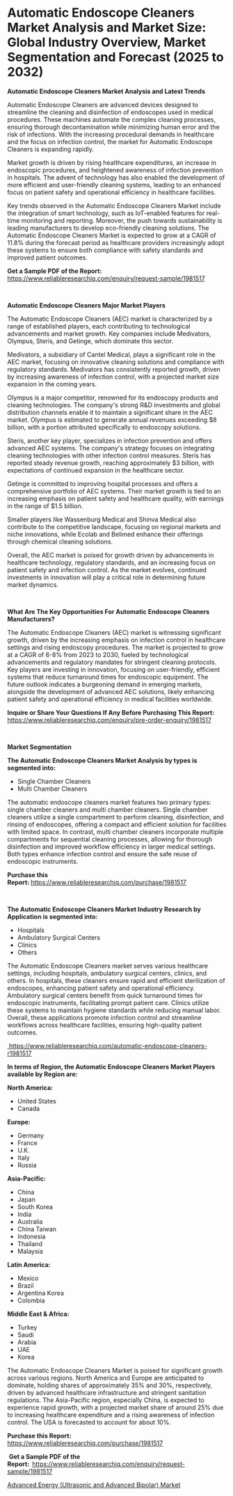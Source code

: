 <p><h1>Automatic Endoscope Cleaners Market Analysis and Market Size: Global Industry Overview, Market Segmentation and Forecast (2025 to 2032)</h1></p><p><strong>Automatic Endoscope Cleaners Market Analysis and Latest Trends</strong></p>
<p><p>Automatic Endoscope Cleaners are advanced devices designed to streamline the cleaning and disinfection of endoscopes used in medical procedures. These machines automate the complex cleaning processes, ensuring thorough decontamination while minimizing human error and the risk of infections. With the increasing procedural demands in healthcare and the focus on infection control, the market for Automatic Endoscope Cleaners is expanding rapidly.</p><p>Market growth is driven by rising healthcare expenditures, an increase in endoscopic procedures, and heightened awareness of infection prevention in hospitals. The advent of technology has also enabled the development of more efficient and user-friendly cleaning systems, leading to an enhanced focus on patient safety and operational efficiency in healthcare facilities.</p><p>Key trends observed in the Automatic Endoscope Cleaners Market include the integration of smart technology, such as IoT-enabled features for real-time monitoring and reporting. Moreover, the push towards sustainability is leading manufacturers to develop eco-friendly cleaning solutions. The Automatic Endoscope Cleaners Market is expected to grow at a CAGR of 11.8% during the forecast period as healthcare providers increasingly adopt these systems to ensure both compliance with safety standards and improved patient outcomes.</p></p>
<p><strong>Get a Sample PDF of the Report:&nbsp;</strong> <a href="https://www.reliableresearchiq.com/enquiry/request-sample/1981517?utm_campaign=2797&utm_medium=2&utm_source=Github&utm_content=ia&utm_term=05032025&utm_id=automatic-endoscope-cleaners">https://www.reliableresearchiq.com/enquiry/request-sample/1981517</a></p>
<p>&nbsp;</p>
<p><strong>Automatic Endoscope Cleaners Major Market Players</strong></p>
<p><p>The Automatic Endoscope Cleaners (AEC) market is characterized by a range of established players, each contributing to technological advancements and market growth. Key companies include Medivators, Olympus, Steris, and Getinge, which dominate this sector.</p><p>Medivators, a subsidiary of Cantel Medical, plays a significant role in the AEC market, focusing on innovative cleaning solutions and compliance with regulatory standards. Medivators has consistently reported growth, driven by increasing awareness of infection control, with a projected market size expansion in the coming years.</p><p>Olympus is a major competitor, renowned for its endoscopy products and cleaning technologies. The company's strong R&D investments and global distribution channels enable it to maintain a significant share in the AEC market. Olympus is estimated to generate annual revenues exceeding $8 billion, with a portion attributed specifically to endoscopy solutions.</p><p>Steris, another key player, specializes in infection prevention and offers advanced AEC systems. The company's strategy focuses on integrating cleaning technologies with other infection control measures. Steris has reported steady revenue growth, reaching approximately $3 billion, with expectations of continued expansion in the healthcare sector.</p><p>Getinge is committed to improving hospital processes and offers a comprehensive portfolio of AEC systems. Their market growth is tied to an increasing emphasis on patient safety and healthcare quality, with earnings in the range of $1.5 billion.</p><p>Smaller players like Wassenburg Medical and Shinva Medical also contribute to the competitive landscape, focusing on regional markets and niche innovations, while Ecolab and Belimed enhance their offerings through chemical cleaning solutions.</p><p>Overall, the AEC market is poised for growth driven by advancements in healthcare technology, regulatory standards, and an increasing focus on patient safety and infection control. As the market evolves, continued investments in innovation will play a critical role in determining future market dynamics.</p></p>
<p>&nbsp;</p>
<p><strong>What Are The Key Opportunities For Automatic Endoscope Cleaners Manufacturers?</strong></p>
<p><p>The Automatic Endoscope Cleaners (AEC) market is witnessing significant growth, driven by the increasing emphasis on infection control in healthcare settings and rising endoscopy procedures. The market is projected to grow at a CAGR of 6-8% from 2023 to 2030, fueled by technological advancements and regulatory mandates for stringent cleaning protocols. Key players are investing in innovation, focusing on user-friendly, efficient systems that reduce turnaround times for endoscopic equipment. The future outlook indicates a burgeoning demand in emerging markets, alongside the development of advanced AEC solutions, likely enhancing patient safety and operational efficiency in medical facilities worldwide.</p></p>
<p><strong>Inquire or Share Your Questions If Any Before Purchasing This Report:</strong> <a href="https://www.reliableresearchiq.com/enquiry/pre-order-enquiry/1981517?utm_campaign=2797&utm_medium=2&utm_source=Github&utm_content=ia&utm_term=05032025&utm_id=automatic-endoscope-cleaners">https://www.reliableresearchiq.com/enquiry/pre-order-enquiry/1981517</a></p>
<p>&nbsp;</p>
<p><strong>Market Segmentation</strong></p>
<p><strong>The Automatic Endoscope Cleaners Market Analysis by types is segmented into:</strong></p>
<p><ul><li>Single Chamber Cleaners</li><li>Multi Chamber Cleaners</li></ul></p>
<p><p>The automatic endoscope cleaners market features two primary types: single chamber cleaners and multi chamber cleaners. Single chamber cleaners utilize a single compartment to perform cleaning, disinfection, and rinsing of endoscopes, offering a compact and efficient solution for facilities with limited space. In contrast, multi chamber cleaners incorporate multiple compartments for sequential cleaning processes, allowing for thorough disinfection and improved workflow efficiency in larger medical settings. Both types enhance infection control and ensure the safe reuse of endoscopic instruments.</p></p>
<p><strong>Purchase this Report:&nbsp;</strong><a href="https://www.reliableresearchiq.com/purchase/1981517?utm_campaign=2797&utm_medium=2&utm_source=Github&utm_content=ia&utm_term=05032025&utm_id=automatic-endoscope-cleaners">https://www.reliableresearchiq.com/purchase/1981517</a></p>
<p>&nbsp;</p>
<p><strong>The Automatic Endoscope Cleaners Market Industry Research by Application is segmented into:</strong></p>
<p><ul><li>Hospitals</li><li>Ambulatory Surgical Centers</li><li>Clinics</li><li>Others</li></ul></p>
<p><p>The Automatic Endoscope Cleaners market serves various healthcare settings, including hospitals, ambulatory surgical centers, clinics, and others. In hospitals, these cleaners ensure rapid and efficient sterilization of endoscopes, enhancing patient safety and operational efficiency. Ambulatory surgical centers benefit from quick turnaround times for endoscopic instruments, facilitating prompt patient care. Clinics utilize these systems to maintain hygiene standards while reducing manual labor. Overall, these applications promote infection control and streamline workflows across healthcare facilities, ensuring high-quality patient outcomes.</p></p>
<p><a href="https://www.reliableresearchiq.com/automatic-endoscope-cleaners-r1981517?utm_campaign=2797&utm_medium=2&utm_source=Github&utm_content=ia&utm_term=05032025&utm_id=automatic-endoscope-cleaners">&nbsp;https://www.reliableresearchiq.com/automatic-endoscope-cleaners-r1981517</a></p>
<p><strong>In terms of Region, the Automatic Endoscope Cleaners Market Players available by Region are:</strong></p>
<p>
    <p> <strong> North America: </strong>
        <ul>
            <li>United States</li>
            <li>Canada</li>
        </ul>
        </p> 
    <p> <strong> Europe: </strong>
        <ul>
            <li>Germany</li>
            <li>France</li>
            <li>U.K.</li>
            <li>Italy</li>
            <li>Russia</li>
        </ul>
        </p> 
    <p> <strong> Asia-Pacific: </strong>
        <ul>
            <li>China</li>
            <li>Japan</li>
            <li>South Korea</li>
            <li>India</li>
            <li>Australia</li>
            <li>China Taiwan</li>
            <li>Indonesia</li>
            <li>Thailand</li>
            <li>Malaysia</li>
        </ul>
        </p> 
    <p> <strong> Latin America: </strong>
        <ul>
            <li>Mexico</li>
            <li>Brazil</li>
            <li>Argentina Korea</li>
            <li>Colombia</li>
        </ul>
        </p> 
    <p> <strong> Middle East & Africa: </strong>
        <ul>
            <li>Turkey</li>
            <li>Saudi</li>
            <li>Arabia</li>
            <li>UAE</li>
            <li>Korea</li>
        </ul>
    </p>
    </p>
<p><p>The Automatic Endoscope Cleaners Market is poised for significant growth across various regions. North America and Europe are anticipated to dominate, holding shares of approximately 35% and 30%, respectively, driven by advanced healthcare infrastructure and stringent sanitation regulations. The Asia-Pacific region, especially China, is expected to experience rapid growth, with a projected market share of around 25% due to increasing healthcare expenditure and a rising awareness of infection control. The USA is forecasted to account for about 10%.</p></p>
<p><strong>Purchase this Report: </strong><a href="https://www.reliableresearchiq.com/purchase/1981517?utm_campaign=2797&utm_medium=2&utm_source=Github&utm_content=ia&utm_term=05032025&utm_id=automatic-endoscope-cleaners">https://www.reliableresearchiq.com/purchase/1981517</a></p>
<p>&nbsp;<strong>Get a Sample PDF of the Report:&nbsp;&nbsp;</strong><a href="https://www.reliableresearchiq.com/enquiry/request-sample/1981517?utm_campaign=2797&utm_medium=2&utm_source=Github&utm_content=ia&utm_term=05032025&utm_id=automatic-endoscope-cleaners">https://www.reliableresearchiq.com/enquiry/request-sample/1981517</a></p>
<p><strong></strong></p>
<p><p><a href="https://github.com/abedlagagica4/Market-Research-Report-List-1/blob/main/advanced-energy-ultrasonic-and-advanced-bipolar-market.md?utm_campaign=2797&utm_medium=2&utm_source=Github&utm_content=ia&utm_term=05032025&utm_id=automatic-endoscope-cleaners">Advanced Energy (Ultrasonic and Advanced Bipolar) Market</a></p></p>